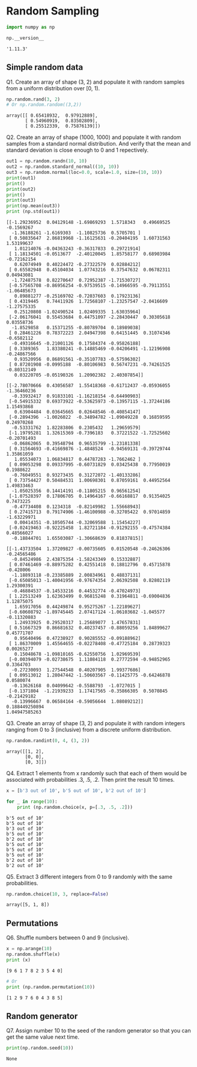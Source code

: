 
# Random Sampling


```python
import numpy as np
```


```python
np.__version__
```




    '1.11.3'



## Simple random data

Q1. Create an array of shape (3, 2) and populate it with random samples from a uniform distribution over [0, 1).


```python
np.random.rand(3, 2) 
# Or np.random.random((3,2))
```




    array([[ 0.65418932,  0.97912889],
           [ 0.54960919,  0.83502809],
           [ 0.25512339,  0.75876139]])



Q2. Create an array of shape (1000, 1000) and populate it with random samples from a standard normal distribution. And verify that the mean and standard deviation is close enough to 0 and 1 repectively.


```python
out1 = np.random.randn(10, 10)
out2 = np.random.standard_normal((10, 10))
out3 = np.random.normal(loc=0.0, scale=1.0, size=(10, 10))
print(out1)
print()
print(out2)
print()
print(out3)
print(np.mean(out3)) 
print (np.std(out1))

```

    [[-1.29236952  0.04129148 -1.69869293  1.5718343   0.49669525 -0.1569267
      -1.36188261 -1.6169303  -1.10825736  0.5705701 ]
     [ 0.50835647  2.86819968 -1.16125631 -0.20404195  1.60731563  1.53199637
       1.01214076 -0.04363243 -0.36317833  0.29721914]
     [ 1.18134501 -0.0513677  -2.40120045  1.85758177  0.68903984 -0.72162154
       0.62074949  0.40224472 -0.27322579  0.02884212]
     [ 0.65582948  0.45104034  1.07743216  0.37547632  0.06782311  0.04943081
      -1.72487578  0.82270647  0.72952387 -1.71530727]
     [-0.57565708 -0.86956254 -0.97539515 -0.14966595 -0.79113551 -1.06485673
       0.89881277 -0.25169702 -0.72037603  0.17923136]
     [ 0.4319445   0.74411926  1.72568107 -1.23257547 -2.0416609  -1.27575335
       0.25120808 -1.02490524  1.02409335  1.63035964]
     [-2.06176041  0.55453684  0.44751097 -2.28430447  0.30305618  0.03558736
      -1.8529858   0.15371255 -0.80789704  0.18989038]
     [ 0.28461226  0.78372223  2.04947398  0.64151445  0.31074346 -0.6582112
      -0.49316645 -0.21001126  0.17584374 -0.95826188]
     [ 0.3389365   1.83380241 -0.14885469 -0.04206491 -1.12196908 -0.24867566
       0.93520956  0.86891561 -0.35107783 -0.57596302]
     [ 0.87201908 -0.0995188  -0.80106983  0.56747231 -0.74261525 -0.80312149
       0.03220705 -0.05190326  1.20902382  2.40307854]]
    
    [[-2.78070666  0.43056587  1.55418368 -0.61712437 -0.05936055 -1.36460236
      -0.33932417  0.91833101 -1.16218154 -0.64490903]
     [-0.54915332  0.69373922 -0.53625973 -0.13957115 -1.37244186  1.15493868
       0.63904484  0.03645665  0.02648546 -0.40854147]
     [-0.2894396  -1.0026022  -0.34894782 -1.09049228  0.16859595  0.24970268
      -0.53331762  1.82283806  0.2305432   1.29659579]
     [-1.19795281  1.32615369 -0.7396183   0.37221522 -1.72525602 -0.20701493
      -0.06862065  0.39548794  0.96535799 -1.23181338]
     [ 0.31564693 -0.41669876 -1.4848524  -0.94569131 -0.39729744  1.35861059
       1.05534073  1.06834817  0.44787283 -1.7662462 ]
     [ 0.09053298  0.09337995 -0.60731829  0.03425438  0.77950019  0.1988622
      -0.76049551  0.93273435  0.31272072 -1.40133286]
     [ 0.73754427  0.50484531  1.00698301  0.87059161  0.44952564  1.49833463
      -1.05025356  0.14414191 -0.11805215  0.96561254]
     [-1.07528397  0.17806705  0.14964167 -0.66168817  0.91354025  0.7473225
      -0.47734408  0.1234318  -0.82149982  1.55668943]
     [ 0.27415713  0.79174906 -1.46100988 -0.32705422  0.97014859 -1.63229971
       0.00414351 -0.10505744 -0.32069588  1.15454227]
     [-0.02419463 -0.92225458  1.82721184 -0.91292155 -0.47574384  0.48566027
      -0.18844701  1.65503087 -1.30668639  0.81837815]]
    
    [[-1.43733504  1.37209827 -0.00735605  0.01520548 -0.24626306 -0.24565486
      -0.84524986  2.43875354 -1.58243349  0.15332887]
     [ 0.07461469 -0.88975282  0.42551418  0.18812796  0.45715878 -0.428006
      -1.18893118 -0.23385889  2.00834961  0.48837131]
     [-0.65085013 -1.40041956 -0.97674354  2.06392508  0.82802119  1.29300391
      -0.46884537 -0.14533216  0.44532774 -0.47024973]
     [ 1.22513249  1.62363499  0.96815248  0.31964811 -0.69004836  1.12875075
       1.65917056  0.44249874  0.95275267 -1.22189627]
     [-0.60608792 -1.89745445  2.07417124 -1.06103682 -1.045577   -0.11320883
       1.24933925  0.29520317  1.25689077  1.47657831]
     [ 0.51667329  0.86681632  0.40237457 -0.88059256  1.84899627  0.45771707
       0.95640496  0.47238927  0.90285552 -0.09188962]
     [ 1.86370009  1.45564655 -0.02278408 -0.47725184  0.28739323  0.00265277
       0.15048678 -1.09810165 -0.62550756  1.02969539]
     [-0.00394079 -0.02738675  1.11084118  0.27772594 -0.94852965  0.3364703
      -0.27230093  1.27544548  0.40207905  1.99377686]
     [ 0.09513012  1.28047442 -1.50603567 -0.11425775 -0.64246878  0.0580074
      -0.13626168  0.04099642 -0.5588793  -1.0727015 ]
     [-0.1371804  -1.21939233  1.17417565 -0.35866305  0.5070845  -0.21429182
      -0.13996667  0.06584164 -0.59056644  1.08089212]]
    0.188449250894
    1.04947585263
    

Q3. Create an array of shape (3, 2) and populate it with random integers ranging from 0 to 3 (inclusive) from a discrete uniform distribution.


```python
np.random.randint(0, 4, (3, 2))
```




    array([[1, 2],
           [0, 0],
           [0, 3]])



Q4. Extract 1 elements from x randomly such that each of them would be associated with probabilities .3, .5, .2. Then print the result 10 times.


```python
x = [b'3 out of 10', b'5 out of 10', b'2 out of 10']
```


```python
for _ in range(10):
    print (np.random.choice(x, p=[.3, .5, .2]))
```

    b'5 out of 10'
    b'5 out of 10'
    b'3 out of 10'
    b'5 out of 10'
    b'2 out of 10'
    b'5 out of 10'
    b'5 out of 10'
    b'5 out of 10'
    b'2 out of 10'
    b'2 out of 10'
    

Q5. Extract 3 different integers from 0 to 9 randomly with the same probabilities.


```python
np.random.choice(10, 3, replace=False)
```




    array([5, 1, 8])



## Permutations

Q6. Shuffle numbers between 0 and 9 (inclusive).


```python
x = np.arange(10)
np.random.shuffle(x)
print (x)
```

    [9 6 1 7 8 2 3 5 4 0]
    


```python
# Or
print (np.random.permutation(10))
```

    [1 2 9 7 6 0 4 3 8 5]
    

## Random generator

Q7. Assign number 10 to the seed of the random generator so that you can get the same value next time.


```python
print(np.random.seed(10))
```

    None
    


```python

```
